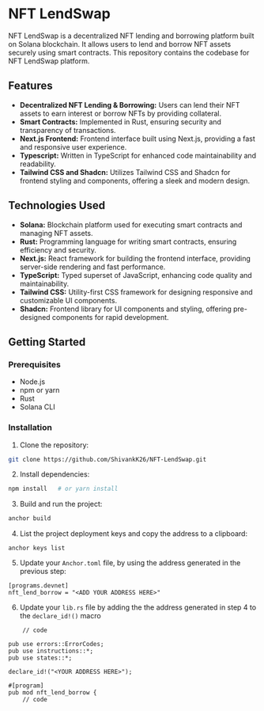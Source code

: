 # NFT LendSwap

NFT LendSwap is a decentralized NFT lending and borrowing platform built on Solana blockchain. It allows users to lend and borrow NFT assets securely using smart contracts. This repository contains the codebase for NFT LendSwap platform.

## Features

- **Decentralized NFT Lending & Borrowing:** Users can lend their NFT assets to earn interest or borrow NFTs by providing collateral.
- **Smart Contracts:** Implemented in Rust, ensuring security and transparency of transactions.
- **Next.js Frontend:** Frontend interface built using Next.js, providing a fast and responsive user experience.
- **Typescript:** Written in TypeScript for enhanced code maintainability and readability.
- **Tailwind CSS and Shadcn:** Utilizes Tailwind CSS and Shadcn for frontend styling and components, offering a sleek and modern design.

## Technologies Used

- **Solana:** Blockchain platform used for executing smart contracts and managing NFT assets.
- **Rust:** Programming language for writing smart contracts, ensuring efficiency and security.
- **Next.js:** React framework for building the frontend interface, providing server-side rendering and fast performance.
- **TypeScript:** Typed superset of JavaScript, enhancing code quality and maintainability.
- **Tailwind CSS:** Utility-first CSS framework for designing responsive and customizable UI components.
- **Shadcn:** Frontend library for UI components and styling, offering pre-designed components for rapid development.

## Getting Started

### Prerequisites

- Node.js
- npm or yarn
- Rust
- Solana CLI

### Installation

1. Clone the repository:

```bash
git clone https://github.com/ShivankK26/NFT-LendSwap.git
```

2. Install dependencies:

```bash
npm install   # or yarn install
```

3. Build and run the project:

```bash
anchor build
```

4. List the project deployment keys and copy the address to a clipboard:

```
anchor keys list
```

5. Update your `Anchor.toml` file, by using the address generated in the previous step:

```
[programs.devnet]
nft_lend_borrow = "<ADD YOUR ADDRESS HERE>"
```

6. Update your `lib.rs` file by adding the the address generated in step 4 to the `declare_id!()` macro

```
    // code

pub use errors::ErrorCodes;
pub use instructions::*;
pub use states::*;

declare_id!("<YOUR ADDRESS HERE>");

#[program]
pub mod nft_lend_borrow {
    // code
```
